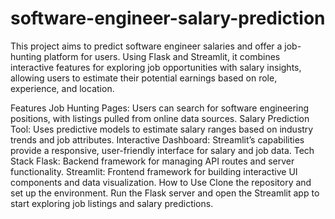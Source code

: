 # software-engineer-salary-prediction

This project aims to predict software engineer salaries and offer a job-hunting platform for users. Using Flask and Streamlit, it combines interactive features for exploring job opportunities with salary insights, allowing users to estimate their potential earnings based on role, experience, and location.

Features
Job Hunting Pages: Users can search for software engineering positions, with listings pulled from online data sources.
Salary Prediction Tool: Uses predictive models to estimate salary ranges based on industry trends and job attributes.
Interactive Dashboard: Streamlit’s capabilities provide a responsive, user-friendly interface for salary and job data.
Tech Stack
Flask: Backend framework for managing API routes and server functionality.
Streamlit: Frontend framework for building interactive UI components and data visualization.
How to Use
Clone the repository and set up the environment.
Run the Flask server and open the Streamlit app to start exploring job listings and salary predictions.
